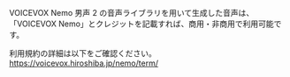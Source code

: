 VOICEVOX Nemo 男声 2 の音声ライブラリを用いて生成した音声は、
「VOICEVOX Nemo」とクレジットを記載すれば、商用・非商用で利用可能です。

利用規約の詳細は以下をご確認ください。  
https://voicevox.hiroshiba.jp/nemo/term/
